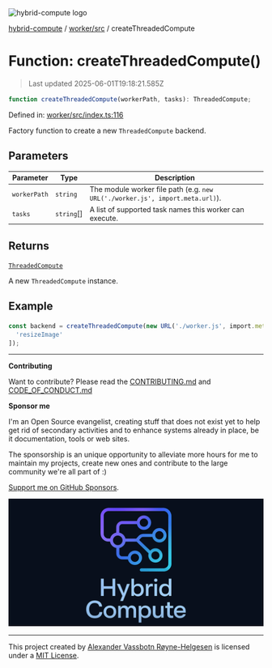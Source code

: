 <div><img alt="hybrid-compute logo" src="https://raw.githubusercontent.com/phun-ky/hybrid-compute/main/public/logo-hybrid-compute-horizontal-colored-package.svg?raw=true" style="max-height:32px;"/></div>

[hybrid-compute](../../../README.md) / [worker/src](../README.md) /
createThreadedCompute

# Function: createThreadedCompute()

> Last updated 2025-06-01T19:18:21.585Z

```ts
function createThreadedCompute(workerPath, tasks): ThreadedCompute;
```

Defined in:
[worker/src/index.ts:116](https://github.com/phun-ky/hybrid-compute/blob/main/packages/worker/src/index.ts#L116)

Factory function to create a new `ThreadedCompute` backend.

## Parameters

| Parameter    | Type        | Description                                                                   |
| ------------ | ----------- | ----------------------------------------------------------------------------- |
| `workerPath` | `string`    | The module worker file path (e.g. `new URL('./worker.js', import.meta.url)`). |
| `tasks`      | `string`\[] | A list of supported task names this worker can execute.                       |

## Returns

[`ThreadedCompute`](../classes/ThreadedCompute.md)

A new `ThreadedCompute` instance.

## Example

```ts
const backend = createThreadedCompute(new URL('./worker.js', import.meta.url), [
  'resizeImage'
]);
```

---

**Contributing**

Want to contribute? Please read the
[CONTRIBUTING.md](https://github.com/phun-ky/hybrid-compute/blob/main/CONTRIBUTING.md)
and
[CODE_OF_CONDUCT.md](https://github.com/phun-ky/hybrid-compute/blob/main/CODE_OF_CONDUCT.md)

**Sponsor me**

I'm an Open Source evangelist, creating stuff that does not exist yet to help
get rid of secondary activities and to enhance systems already in place, be it
documentation, tools or web sites.

The sponsorship is an unique opportunity to alleviate more hours for me to
maintain my projects, create new ones and contribute to the large community
we're all part of :)

[Support me on GitHub Sponsors](https://github.com/sponsors/phun-ky).

![@hybrid-compute banner with logo and text](https://github.com/phun-ky/hybrid-compute/blob/main/public/logo-banner.png?raw=true)

---

This project created by [Alexander Vassbotn Røyne-Helgesen](http://phun-ky.net)
is licensed under a [MIT License](https://choosealicense.com/licenses/mit/).

